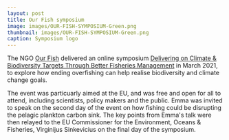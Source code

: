 ```yaml
---
layout: post
title: Our Fish symposium
image: images/OUR-FISH-SYMPOSIUM-Green.png
thumbnail: images/OUR-FISH-SYMPOSIUM-Green.png
caption: Symposium logo
---
```


The NGO [Our Fish](https://our.fish/) delivered an online symposium [Delivering on Climate & Biodiversity Targets Through Better Fisheries Management](https://our.fish/news/symposium-delivering-on-climate-biodiversity-targets-through-better-fisheries-management/) in March 2021, to explore how ending overfishing can help realise biodiversity and climate change goals. 

The event was particuarly aimed at the EU, and was free and open for all to attend, including scientists, policy makers and the public. Emma was invited to speak on the second day of the event on how fishing could be disrupting the pelagic plankton carbon sink. The key points from Emma's talk were then relayed to the EU Commissioner for the Environment, Oceans & Fisheries, Virginijus Sinkevicius on the final day of the symposium.
